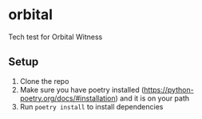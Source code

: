 # orbital
Tech test for Orbital Witness

## Setup

1. Clone the repo
1. Make sure you have poetry installed (https://python-poetry.org/docs/#installation) and it is on your path
1. Run `poetry install` to install dependencies
